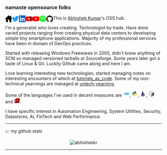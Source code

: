 
### namaste opensource folks

<a href="https://abhishekkr.github.io">
  <img align="left" alt="AbhishekKr's HomePage" width="22px" src="https://raw.githubusercontent.com/abhishekkr/abhishekkr/master/assets/ico/homepage.png" />
</a>
<a href="https://twitter.com/abionic">
  <img align="left" alt="AbhishekKr's Twitter" width="22px" src="https://raw.githubusercontent.com/abhishekkr/abhishekkr/master/assets/ico/twitter.svg" />
</a>
<a href="https://www.linkedin.com/in/abionic/">
  <img align="left" alt="AbhishekKr's LinkedIN" width="22px" src="https://raw.githubusercontent.com/abhishekkr/abhishekkr/master/assets/ico/linkedin.svg" />
</a>
<a href="https://www.youtube.com/user/1ABK/videos">
  <img align="left" alt="Personal Tube" width="22px" src="https://raw.githubusercontent.com/abhishekkr/abhishekkr/master/assets/ico/youtube-1ABK.svg" />
</a>
<a href="https://www.youtube.com/channel/UCrhgJerqHwLG9Rm7UtKAwqg">
  <img align="left" alt="Tech Only Tube" width="22px" src="https://raw.githubusercontent.com/abhishekkr/abhishekkr/master/assets/ico/youtube.svg" />
</a>
<a href="https://open.spotify.com/artist/4mEMwQE1uqLyjUifuFRIPL">
  <img align="left" alt="AbhishekKr's Spotify" width="22px" src="https://raw.githubusercontent.com/abhishekkr/abhishekkr/master/assets/ico/spotify.svg" />
</a>
<a href="https://github.com/abhishekkr/">
  <img align="left" alt="AbhishekKr's Github" width="22px" src="https://raw.githubusercontent.com/abhishekkr/abhishekkr/master/assets/ico/github.svg" />
</a>

This is [Abhishek Kumar](https://abhishekkr.github.io)'s OSS hub.

I'm a generalist who loves creating. Technologist by trade. Have done varied projects ranging from creating physical data centers to developing simple tiny smartphone applications. Majority of my professional services have been in domain of DevOps practices.

Started with releasing Windows Freewares in 2005, didn't know anything of SCM so managed versioned tarballs at Sourceforge. Some years later got a taste of Linux & Git. Luckily Github came along and here I am.

Love learning interesting new technologies, started managing notes on interesting encounters of which at [tutorials\_as\_code](https://github.com/abhishekkr/tutorials_as_code/blob/master/talks-articles/README.md). Some of my non-technical yearnings are managed at [untech-yearning](https://github.com/abhishekkr/untech-yearning).

Some of the languages I've used in decent measures are <a href="https://github.com/abhishekkr?tab=repositories&q=&type=&language=go&sort="><img alt="Go" width="20px" src="https://raw.githubusercontent.com/abhishekkr/abhishekkr/master/assets/ico/dev-golang.svg"/></a>, <a href="https://github.com/abhishekkr?tab=repositories&q=&type=&language=python&sort="><img alt="Python" width="20px" src="https://raw.githubusercontent.com/abhishekkr/abhishekkr/master/assets/ico/dev-python.svg"/></a>, <a href="https://github.com/abhishekkr?tab=repositories&q=&type=&language=elixir&sort="><img alt="Elixir" width="18px" src="https://raw.githubusercontent.com/abhishekkr/abhishekkr/master/assets/ico/dev-elixir.svg"/></a>, <a href="https://github.com/abhishekkr?tab=repositories&q=&type=&language=shell&sort="><img alt="Bash" width="20px" src="https://raw.githubusercontent.com/abhishekkr/abhishekkr/master/assets/ico/dev-bash.svg"/></a> and <a href="https://github.com/abhishekkr?tab=repositories&q=&type=&language=ruby&sort="><img alt="Ruby" width="18px" src="https://raw.githubusercontent.com/abhishekkr/abhishekkr/master/assets/ico/dev-ruby.svg"/></a>.

I have specific interest in Automation Engineering, System Utilities, Security, Datastores, AI, FinTech and Web Performance.

---

📈 my github stats

<p align="center"> <img src="https://github-readme-stats.vercel.app/api?username=abhishekkr&show_icons=true&theme=gotham" alt="abhishekkr" />

---
